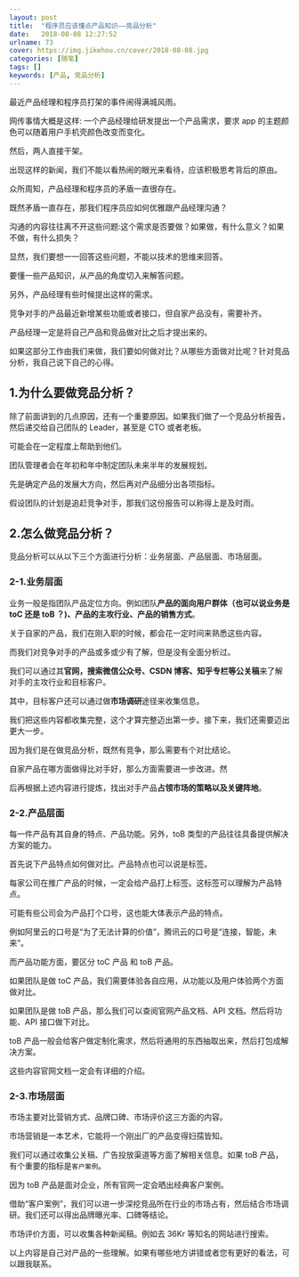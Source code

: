 ```yaml
---
layout: post
title:  "程序员应该懂点产品知识——竞品分析"
date:   2018-08-08 12:27:52
urlname: 73
cover: https://img.jikehou.cn/cover/2018-08-08.jpg
categories: [随笔]
tags: []
keywords: [产品, 竞品分析]
---
```

最近产品经理和程序员打架的事件闹得满城风雨。

网传事情大概是这样: 一个产品经理给研发提出一个产品需求，要求 app 的主题颜色可以随着用户手机壳颜色改变而变化。 

然后，两人直接干架。

出现这样的新闻，我们不能以看热闹的眼光来看待，应该积极思考背后的原由。

众所周知，产品经理和程序员的矛盾一直很存在。

既然矛盾一直存在，那我们程序员应如何优雅跟产品经理沟通？

沟通的内容往往离不开这些问题:这个需求是否要做？如果做，有什么意义？如果不做，有什么损失？

显然，我们要想一一回答这些问题，不能以技术的思维来回答。

要懂一些产品知识，从产品的角度切入来解答问题。

另外，产品经理有些时候提出这样的需求。

竞争对手的产品最近新增某些功能或者接口，但自家产品没有，需要补齐。

产品经理一定是将自己产品和竞品做对比之后才提出来的。

如果这部分工作由我们来做，我们要如何做对比？从哪些方面做对比呢？针对竞品分析，我自己说下自己的心得。
<!-- more -->
## 1.为什么要做竞品分析？
除了前面讲到的几点原因，还有一个重要原因。如果我们做了一个竞品分析报告，然后递交给自己团队的 Leader，甚至是 CTO 或者老板。

可能会在一定程度上帮助到他们。

团队管理者会在年初和年中制定团队未来半年的发展规划。

先是确定产品的发展大方向，然后再对产品细分出各项指标。

假设团队的计划是追赶竞争对手，那我们这份报告可以称得上是及时雨。

## 2.怎么做竞品分析？
竞品分析可以从以下三个方面进行分析：业务层面、产品层面、市场层面。

### 2-1.业务层面

业务一般是指团队产品定位方向。例如团队**产品的面向用户群体（也可以说业务是 toC 还是 toB ？)、产品的主攻行业、产品的销售方式**。

关于自家的产品，我们在刚入职的时候，都会花一定时间来熟悉这些内容。

而我们对竞争对手的产品或多或少有了解，但是没有全面分析过。

我们可以通过其**官网，搜索微信公众号、CSDN 博客、知乎专栏等公关稿**来了解对手的主攻行业和目标客户。

其中，目标客户还可以通过做**市场调研**途径来收集信息。

我们把这些内容都收集完整，这个才算完整迈出第一步。接下来，我们还需要迈出更大一步。

因为我们是在做竞品分析，既然有竞争，那么需要有个对比结论。

自家产品在哪方面做得比对手好，那么方面需要进一步改进。然

后再根据上述内容进行提炼，找出对手产品**占领市场的策略以及关键阵地**。

### 2-2.产品层面

每一件产品有其自身的特点、产品功能。另外，toB 类型的产品往往具备提供解决方案的能力。

首先说下产品特点如何做对比。产品特点也可以说是标签。

每家公司在推广产品的时候，一定会给产品打上标签。这标签可以理解为产品特点。

可能有些公司会为产品打个口号，这也能大体表示产品的特点。

例如阿里云的口号是“为了无法计算的价值”，腾讯云的口号是“连接，智能，未来”。

而产品功能方面，要区分 toC 产品 和 toB 产品。

如果团队是做 toC 产品，我们需要体验各自应用，从功能以及用户体验两个方面做对比。

如果团队是做 toB 产品，那么我们可以查阅官网产品文档、API 文档。然后将功能、API 接口做下对比。

toB 产品一般会给客户做定制化需求，然后将通用的东西抽取出来，然后打包成解决方案。

这些内容官网文档一定会有详细的介绍。

### 2-3.市场层面

市场主要对比营销方式、品牌口碑、市场评价这三方面的内容。

市场营销是一本艺术，它能将一个刚出厂的产品变得妇孺皆知。

我们可以通过收集公关稿、广告投放渠道等方面了解相关信息。如果 toB 产品，有个重要的指标是`客户案例`。

因为 toB 产品是面对企业，所有官网一定会晒出经典客户案例。

借助“客户案例”，我们可以进一步深挖竞品所在行业的市场占有，然后结合市场调研。我们还可以得出品牌曝光率、口碑等结论。

市场评价方面，可以收集各种新闻稿。例如去 36Kr 等知名的网站进行搜索。


以上内容是自己对产品的一些理解。如果有哪些地方讲错或者您有更好的看法，可以跟我联系。